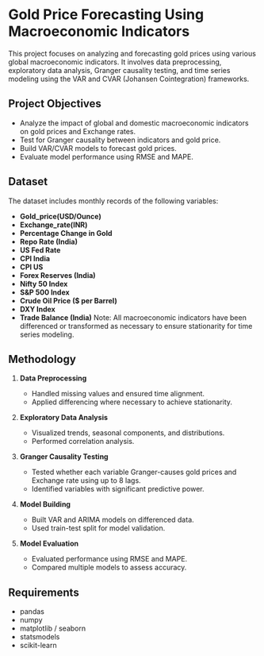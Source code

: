 # Gold Price Forecasting Using Macroeconomic Indicators

This project focuses on analyzing and forecasting gold prices using various global macroeconomic indicators. It involves data preprocessing, exploratory data analysis, Granger causality testing, and time series modeling using the VAR and CVAR (Johansen Cointegration) frameworks.

## Project Objectives

- Analyze the impact of global and domestic macroeconomic indicators on gold prices and Exchange rates.
- Test for Granger causality between indicators and gold price.
- Build VAR/CVAR models to forecast gold prices.
- Evaluate model performance using RMSE and MAPE.

## Dataset

The dataset includes monthly records of the following variables:

- **Gold_price(USD/Ounce)**
- **Exchange_rate(INR)**
- **Percentage Change in Gold**
- **Repo Rate (India)**
- **US Fed Rate**
- **CPI India**
- **CPI US**
- **Forex Reserves (India)**
- **Nifty 50 Index**
- **S&P 500 Index**
- **Crude Oil Price ($ per Barrel)**
- **DXY Index**
- **Trade Balance (India)**
Note: All macroeconomic indicators have been differenced or transformed as necessary to ensure stationarity for time series modeling.

## Methodology

1. **Data Preprocessing**
   - Handled missing values and ensured time alignment.
   - Applied differencing where necessary to achieve stationarity.

2. **Exploratory Data Analysis**
   - Visualized trends, seasonal components, and distributions.
   - Performed correlation analysis.

3. **Granger Causality Testing**
   - Tested whether each variable Granger-causes gold prices and Exchange rate using up to 8 lags.
   - Identified variables with significant predictive power.

4. **Model Building**
   - Built VAR and ARIMA models on differenced data.
   - Used train-test split for model validation.

5. **Model Evaluation**
   - Evaluated performance using RMSE and MAPE.
   - Compared multiple models to assess accuracy.

## Requirements

- pandas
- numpy
- matplotlib / seaborn
- statsmodels
- scikit-learn
